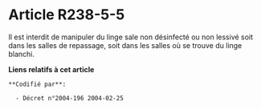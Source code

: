 # Article R238-5-5

Il est interdit de manipuler du linge sale non désinfecté ou non lessivé soit dans les salles de repassage, soit dans les
salles où se trouve du linge blanchi.

**Liens relatifs à cet article**

	**Codifié par**:

	  - Décret n°2004-196 2004-02-25
